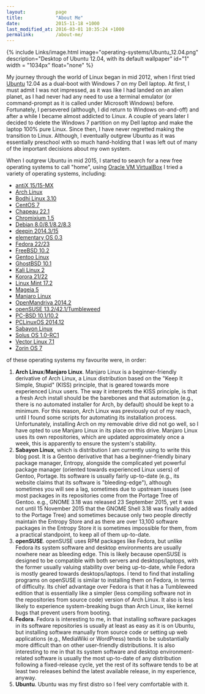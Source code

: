 ```yaml
---
layout:           page
title:            "About Me"
date:             2015-11-18 +1000
last_modified_at: 2016-03-01 10:35:24 +1000
permalink:        /about-me/
---
```

{% include Links/image.html image="operating-systems/Ubuntu_12.04.png" description="Desktop of Ubuntu 12.04, with its default wallpaper" id="1" width = "1034px" float="none" %}

My journey through the world of Linux began in mid 2012, when I first tried [Ubuntu](http://www.ubuntu.com) 12.04 as a dual-boot with Windows 7 on my Dell laptop. At first, I must admit I was not impressed, as it was like I had landed on an alien planet, as I had never had any need to use a terminal emulator (or command-prompt as it is called under Microsoft Windows) before. Fortunately, I persevered (although, I did return to Windows on-and-off) and after a while I became almost addicted to Linux. A couple of years later I decided to delete the Windows 7 partition on my Dell laptop and make the laptop 100% pure Linux. Since then, I have never regretted making the transition to Linux. Although, I eventually outgrew Ubuntu as it was essentially preschool with so much hand-holding that I was left out of many of the important decisions about my own system.

When I outgrew Ubuntu in mid 2015, I started to search for a new free operating systems to call "home", using [Oracle VM VirtualBox](https://www.virtualbox.org/) I tried a variety of operating systems, including:

* [antiX 15/15-MX](http://antix.mepis.org/index.php?title=Main_Page)
* [Arch Linux](https://www.archlinux.org/)
* [Bodhi Linux 3.10](http://www.bodhilinux.com/)
* [CentOS 7](https://www.centos.org/)
* [Chapeau 22.1](http://chapeaulinux.org/)
* [Chromixium 1.5](http://chromixium.org/)
* [Debian 8.0/8.1/8.2/8.3](https://www.debian.org/)
* [deepin 2014.3/15](http://www.deepin.org/?lang=en)
* [elementary OS 0.3](https://elementary.io/)
* [Fedora 22/23](https://getfedora.org/)
* [FreeBSD 10.2](https://www.freebsd.org/)
* [Gentoo Linux](https://www.gentoo.org/)
* [GhostBSD 10.1](http://ghostbsd.org/)
* [Kali Linux 2](https://www.kali.org/)
* [Korora 21/22](https://kororaproject.org/)
* [Linux Mint 17.2](http://linuxmint.com/)
* [Mageia 5](http://www.mageia.org/en/)
* [Manjaro Linux](https://manjaro.github.io/)
* [OpenMandriva 2014.2](https://www.openmandriva.org/en)
* [openSUSE 13.2/42.1/Tumbleweed](https://www.opensuse.org/)
* [PC-BSD 10.1/10.2](http://www.pcbsd.org/)
* [PCLinuxOS 2014.12](http://www.pclinuxos.com/)
* [Sabayon Linux](https://www.sabayon.org/)
* [Solus OS 1.0-RC1](https://solus-project.com/)
* [Vector Linux 7.1](http://vectorlinux.com/)
* [Zorin OS 7](http://zorinos.com/)

of these operating systems my favourite were, in order:

1. **Arch Linux**/**Manjaro Linux**. Manjaro Linux is a beginner-friendly derivative of Arch Linux, a Linux distribution based on the "Keep It Simple, Stupid" (KISS) principle, that is geared towards more experienced Linux users. The way it interprets the KISS principle, is that a fresh Arch install should be the barebones and that automation (e.g., there is no automated installer for Arch, by default) should be kept to a minimum. For this reason, Arch Linux was previously out of my reach, until I found some scripts for automating its installation process. Unfortunately, installing Arch on my removable drive did not go well, so I have opted to use Manjaro Linux in its place on this drive. Manjaro Linux uses its own repositories, which are updated approximately once a week, this is apparently to ensure the system's stability.
2. **Sabayon Linux**, which is distribution I am currently using to write this blog post. It is a Gentoo derivative that has a beginner-friendly binary package manager, Entropy, alongside the complicated yet powerful package manager (oriented towards experienced Linux users) of Gentoo, Portage. Its software is usually fairly up-to-date (e.g., its website claims that its software is "bleeding-edge"), although sometimes you will see a lag, sometimes due to upstream issues (see most packages in its repositories come from the Portage Tree of Gentoo. e.g., GNOME 3.18 was released 23 September 2015, yet it was not until 15 November 2015 that the GNOME Shell 3.18 was finally added to the Portage Tree) and sometimes because only two people directly maintain the Entropy Store and as there are over 13,100 software packages in the Entropy Store it is sometimes impossible for them, from a practical standpoint, to keep all of them up-to-date.
3. **openSUSE**. openSUSE uses RPM packages like Fedora, but unlike Fedora its system software and desktop environments are usually nowhere near as bleeding edge. This is likely because openSUSE is designed to be compatible with both servers and desktops/laptops, with the former usually valuing stability over being up-to-date, while Fedora is mostly geared towards desktops/laptops. I tend to find that installing programs on openSUSE is similar to installing them on Fedora, in terms of difficulty. Its chief advantage over Fedora is that it has a Tumbleweed edition that is essentially like a simpler (less compiling software not in the repositories from source code) version of Arch Linux. It also is less likely to experience system-breaking bugs than Arch Linux, like kernel bugs that prevent users from booting.
4. **Fedora**. Fedora is interesting to me, in that installing software packages in its software repositories is usually at least as easy as it is on Ubuntu, but installing software manually from source code or setting up web applications (e.g., MediaWiki or WordPress) tends to be substantially more difficult than on other user-friendly distributions. It is also interesting to me in that its system software and desktop environment-related software is usually the most up-to-date of any distribution following a fixed-release cycle, yet the rest of its software tends to be at least two releases behind the latest available release, in my experience, anyway.
5. **Ubuntu**. Ubuntu was my first distro so I feel very comfortable with it.
